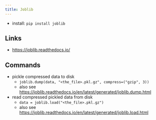 ```yaml
---
title: Joblib
---
```


- install: `pip install joblib`

## Links
- <https://joblib.readthedocs.io/>

## Commands
- pickle compressed data to disk
  - `joblib.dump(data, "<the_file>.pkl.gz", compress=("gzip", 3))`
  - also see <https://joblib.readthedocs.io/en/latest/generated/joblib.dump.html>
- read compressed pickled data from disk
  - `data = joblib.load("<the_file>.pkl.gz")`
  - also see <https://joblib.readthedocs.io/en/latest/generated/joblib.load.html>
